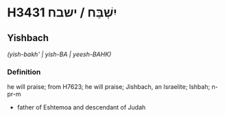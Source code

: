 # H3431 יִשְׁבַּח / ישבח

## Yishbach

_(yish-bakh' | yish-BA | yeesh-BAHK)_

### Definition

he will praise; from H7623; he will praise; Jishbach, an Israelite; Ishbah; n-pr-m

- father of Eshtemoa and descendant of Judah
